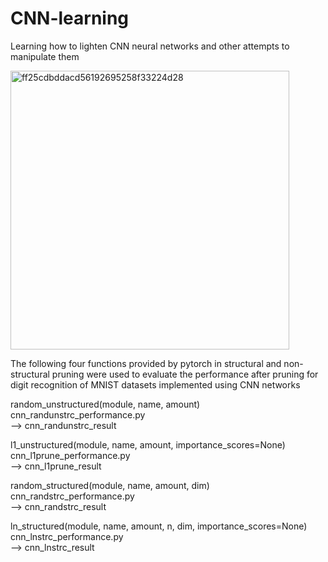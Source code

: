 # CNN-learning
Learning how to lighten CNN neural networks and other attempts to manipulate them

<img width="446" alt="ff25cdbddacd56192695258f33224d28" src="https://github.com/XAnoobb/CNN-learning/assets/63050109/dcc3a7ab-da41-4b50-af60-6be960b4b878">

The following four functions provided by pytorch in structural and non-structural pruning were used to evaluate the performance after pruning for digit recognition of MNIST datasets implemented using CNN networks

random_unstructured(module, name, amount)  
cnn_randunstrc_performance.py   
--> cnn_randunstrc_result  

l1_unstructured(module, name, amount, importance_scores=None)  
cnn_l1prune_performance.py   
--> cnn_l1prune_result  

random_structured(module, name, amount, dim)  
cnn_randstrc_performance.py   
--> cnn_randstrc_result  

ln_structured(module, name, amount, n, dim, importance_scores=None)  
cnn_lnstrc_performance.py   
--> cnn_lnstrc_result  
